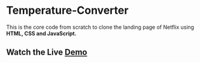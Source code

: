 # Temperature-Converter
This is the core code from scratch to clone the landing page of Netflix using **HTML, CSS and JavaScript.**

## Watch the Live [Demo](https://nikhils045.github.io/Temperature-Converter/)
